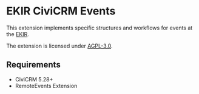 # EKIR CiviCRM Events

This extension implements specific structures and workflows for events at the [EKIR](https://www2.ekir.de).

The extension is licensed under [AGPL-3.0](LICENSE.txt).

## Requirements

* CiviCRM 5.28+
* RemoteEvents Extension
